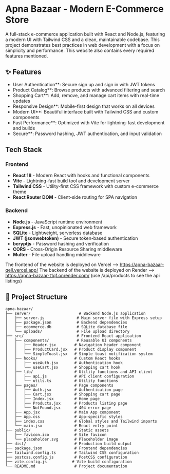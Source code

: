 # Apna Bazaar - Modern E-Commerce Store

A full-stack e-commerce application built with React and Node.js, featuring a modern UI with Tailwind CSS and a clean, maintainable codebase. This project demonstrates best practices in web development with a focus on simplicity and performance. This website also contains every required features mentioned.

## ✨ Features

-  User Authentication**: Secure sign up and sign in with JWT tokens
-  Product Catalog**: Browse products with advanced filtering and search
-  Shopping Cart**: Add, remove, and manage cart items with real-time updates
-  Responsive Design**: Mobile-first design that works on all devices
-  Modern UI**: Beautiful interface built with Tailwind CSS and custom components
-  Fast Performance**: Optimized with Vite for lightning-fast development and builds
-  Secure**: Password hashing, JWT authentication, and input validation

## Tech Stack

### Frontend
- **React 18** - Modern React with hooks and functional components
- **Vite** - Lightning-fast build tool and development server
- **Tailwind CSS** - Utility-first CSS framework with custom e-commerce theme
- **React Router DOM** - Client-side routing for SPA navigation


### Backend
- **Node.js** - JavaScript runtime environment
- **Express.js** - Fast, unopinionated web framework
- **SQLite** - Lightweight, serverless database
- **JWT (jsonwebtoken)** - Secure token-based authentication
- **bcryptjs** - Password hashing and verification
- **CORS** - Cross-Origin Resource Sharing middleware
- **Multer** - File upload handling middleware


The frontend of the website is deployed on Vercel --> https://apna-bazaar-qell.vercel.app/ 
The backend of the website is deployed on Render --> https://apna-bazaar-t1qf.onrender.com/         (use /api/products to see the api listings)

## 📁 Project Structure

```
apna-bazaar/
├── server/                     # Backend Node.js application
│   ├── server.js              # Main server file with Express setup
│   ├── package.json           # Backend dependencies
│   ├── ecommerce.db           # SQLite database file
│   └── uploads/               # File upload directory
├── src/                       # Frontend React application
│   ├── components/            # Reusable UI components
│   │   ├── Header.jsx        # Navigation header component
│   │   ├── ProductCard.jsx   # Product display component
│   │   └── SimpleToast.jsx   # Simple toast notification system
│   ├── hooks/                # Custom React hooks
│   │   ├── useAuth.jsx       # Authentication hook
│   │   └── useCart.jsx       # Shopping cart hook
│   ├── lib/                  # Utility functions and API client
│   │   ├── api.js            # API client configuration
│   │   └── utils.ts          # Utility functions
│   ├── pages/                # Page components
│   │   ├── Auth.jsx          # Authentication page
│   │   ├── Cart.jsx          # Shopping cart page
│   │   ├── Index.jsx         # Home page
│   │   ├── Products.jsx      # Products listing page
│   │   └── NotFound.jsx      # 404 error page
│   ├── App.jsx               # Main App component
│   ├── App.css               # App-specific styles
│   ├── index.css             # Global styles and Tailwind imports
│   └── main.jsx              # React entry point
├── public/                   # Static assets
│   ├── favicon.ico           # Site favicon
│   └── placeholder.svg       # Placeholder image
├── dist/                     # Production build output
├── package.json              # Frontend dependencies
├── tailwind.config.ts        # Tailwind CSS configuration
├── postcss.config.js         # PostCSS configuration
├── vite.config.js           # Vite build configuration
└── README.md                 # Project documentation
```
